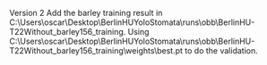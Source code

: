 Version 2 <wheat detection model improvement with barley>
Add the barley training result in C:\Users\oscar\Desktop\BerlinHUYoloStomata\runs\obb\BerlinHU-T22Without_barley156_training.
Using C:\Users\oscar\Desktop\BerlinHUYoloStomata\runs\obb\BerlinHU-T22Without_barley156_training\weights\best.pt to do the validation.
